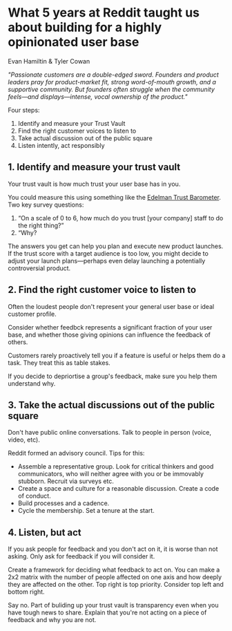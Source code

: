 # What 5 years at Reddit taught us about building for a highly opinionated user base

Evan Hamiltin & Tyler Cowan

_"Passionate customers are a double-edged sword. Founders and product leaders pray for product-market fit, strong word-of-mouth growth, and a supportive community. But founders often struggle when the community feels—and displays—intense, vocal ownership of the product."_

Four steps:

1. Identify and measure your Trust Vault
2. Find the right customer voices to listen to
3. Take actual discussion out of the public square
4. Listen intently, act responsibly

## 1. Identify and measure your trust vault

Your trust vault is how much trust your user base has in you.

You could measure this using something like the [Edelman Trust Barometer](https://www.edelman.com/trust/2023/trust-barometer). Two key survey questions:

1. “On a scale of 0 to 6, how much do you trust [your company] staff to do the right thing?” 
2. “Why?

The answers you get can help you plan and execute new product launches. If the trust score with a target audience is too low, you might decide to adjust your launch plans—perhaps even delay launching a potentially controversial product.

## 2. Find the right customer voice to listen to

Often the loudest people don't represent your general user base or ideal customer profile.

Consider whether feedbck represents a significant fraction of your user base, and whether those giving opinions can influence the feedback of others.

Customers rarely proactively tell you if a feature is useful or helps them do a task. They treat this as table stakes.

If you decide to depriortise a group's feedback, make sure you help them understand why.

## 3. Take the actual discussions out of the public square

Don't have public online conversations. Talk to people in person (voice, video, etc). 

Reddit formed an advisory council. Tips for this:

* Assemble a representative group. Look for critical thinkers and good communicators, who will neither agree with you or be immovably stubborn. Recruit via surveys etc.
* Create a space and culture for a reasonable discussion. Create a code of conduct. 
* Build processes and a cadence.
* Cycle the membership. Set a tenure at the start.

## 4. Listen, but act

If you ask people for feedback and you don't act on it, it is worse than not asking. Only ask for feedback if you will consider it.

Create a framework for deciding what feedback to act on. You can make a 2x2 matrix with the number of people affected on one axis and how deeply they are affected on the other. Top right is top priority. Consider top left and bottom right.

Say no. Part of buliding up your trust vault is transparency even when you have tough news to share. Explain that you're not acting on a piece of feedback and why you are not.









